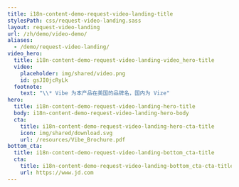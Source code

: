 ```yaml
---
title: i18n-content-demo-request-video-landing-title
stylesPath: css/request-video-landing.sass
layout: request-video-landing
url: /zh/demo/video-demo/
aliases:
  - /demo/request-video-landing/
video_hero:
  title: i18n-content-demo-request-video-landing-video_hero-title
  video:
    placeholder: img/shared/video.png
    id: gsJI0jcRyLk
  footnote:
    text: "\\* Vibe 为本产品在美国的品牌名，国内为 Vize"
hero:
  title: i18n-content-demo-request-video-landing-hero-title
  body: i18n-content-demo-request-video-landing-hero-body
  cta:
    title: i18n-content-demo-request-video-landing-hero-cta-title
    icon: img/shared/download.svg
    url: /resources/Vibe_Brochure.pdf
bottom_cta:
  title: i18n-content-demo-request-video-landing-bottom_cta-title
  cta:
    title: i18n-content-demo-request-video-landing-bottom_cta-cta-title
    url: https://www.jd.com
---
```

